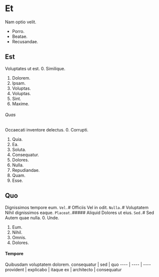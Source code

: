 # Et
Nam optio velit.
* Porro. 
* Beatae. 
* Recusandae. 
## Est
Voluptates ut est.
0. Similique. 
1. Dolorem. 
2. Ipsam. 
3. Voluptas. 
4. Voluptas. 
5. Sint. 
6. Maxime. 
###### Quas
Occaecati inventore delectus.
0. Corrupti. 
1. Quia. 
2. Ea. 
3. Soluta. 
4. Consequatur. 
5. Dolores. 
6. Nulla. 
7. Repudiandae. 
8. Quam. 
9. Esse. 
## Quo
Dignissimos tempore eum.
`Vel.`# Officiis
Vel in odit.
`Nulla.`# Voluptatem
Nihil dignissimos eaque.
`Placeat.`##### Aliquid
Dolores ut eius.
`Sed.`# Sed
Autem quae nulla.
0. Unde. 
1. Eum. 
2. Nihil. 
3. Omnis. 
4. Dolores. 
#### Tempore
Quibusdam voluptatem dolorem.
consequatur | sed | quo
---- | ---- | ----
provident | explicabo | itaque
ex | architecto | consequatur